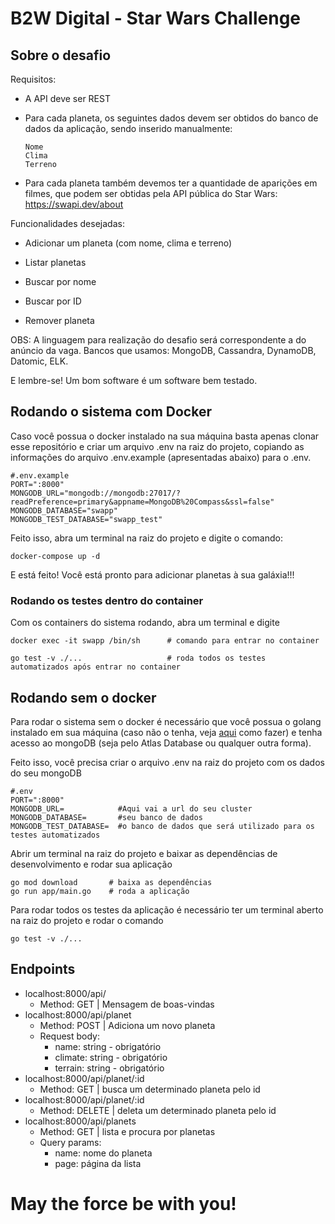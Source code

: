 # B2W Digital - Star Wars Challenge

## Sobre o desafio

Requisitos:

- A API deve ser REST

- Para cada planeta, os seguintes dados devem ser obtidos do banco de dados da aplicação, sendo inserido manualmente:

      Nome
      Clima
      Terreno


- Para cada planeta também devemos ter a quantidade de aparições em filmes, que podem ser obtidas pela API pública do Star Wars: https://swapi.dev/about

Funcionalidades desejadas: 

- Adicionar um planeta (com nome, clima e terreno)

- Listar planetas

- Buscar por nome

- Buscar por ID

- Remover planeta

OBS: A linguagem para realização do desafio será correspondente a do anúncio da vaga.
Bancos que usamos: MongoDB, Cassandra, DynamoDB, Datomic, ELK.

E lembre-se! Um bom software é um software bem testado.

## Rodando o sistema com Docker

Caso você possua o docker instalado na sua máquina basta apenas clonar esse repositório e criar um arquivo .env na raiz do projeto, copiando as informações do arquivo .env.example (apresentadas abaixo) para o .env.

```docker
#.env.example
PORT=":8000"
MONGODB_URL="mongodb://mongodb:27017/?readPreference=primary&appname=MongoDB%20Compass&ssl=false"
MONGODB_DATABASE="swapp"
MONGODB_TEST_DATABASE="swapp_test"
```

Feito isso, abra um terminal na raiz do projeto e digite o comando:
```docker
docker-compose up -d 
```

E está feito! Você está pronto para adicionar planetas à sua galáxia!!! 

### Rodando os testes dentro do container

Com os containers do sistema rodando, abra um terminal e digite

```docker
docker exec -it swapp /bin/sh      # comando para entrar no container

go test -v ./...                   # roda todos os testes automatizados após entrar no container
```

## Rodando sem o docker
Para rodar o sistema sem o docker é necessário que você possua o golang instalado em sua máquina (caso não o tenha, veja [aqui](https://golang.org/doc/install) como fazer) e tenha acesso ao mongoDB (seja pelo Atlas Database ou qualquer outra forma).

Feito isso, você precisa criar o arquivo .env na raiz do projeto com os dados do seu mongoDB 

```docker
#.env
PORT=":8000"
MONGODB_URL=            #Aqui vai a url do seu cluster
MONGODB_DATABASE=       #seu banco de dados
MONGODB_TEST_DATABASE=  #o banco de dados que será utilizado para os testes automatizados
```

Abrir um terminal na raiz do projeto e baixar as dependências de desenvolvimento e rodar sua aplicação

```docker
go mod download       # baixa as dependências
go run app/main.go    # roda a aplicação
```

Para rodar todos os testes da aplicação é necessário ter um terminal aberto na raiz do projeto e rodar o comando
```docker
go test -v ./...
```

## Endpoints

- localhost:8000/api/   
  - Method: GET | Mensagem de boas-vindas
- localhost:8000/api/planet 
  - Method: POST | Adiciona um novo planeta
  - Request body:
    - name: string - obrigatório
    - climate: string - obrigatório
    - terrain: string - obrigatório
- localhost:8000/api/planet/:id
  - Method: GET | busca um determinado planeta pelo id
- localhost:8000/api/planet/:id
  - Method: DELETE | deleta um determinado planeta pelo id
- localhost:8000/api/planets
  - Method: GET | lista e procura por planetas
  - Query params:
    - name: nome do planeta
    - page: página da lista 


# May the force be with you!